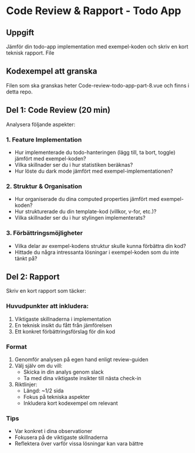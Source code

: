 # Code Review & Rapport - Todo App

## Uppgift

Jämför din todo-app implementation med exempel-koden och skriv en kort teknisk rapport.
File

## Kodexempel att granska

Filen som ska granskas heter Code-review-todo-app-part-8.vue och finns i detta repo.

## Del 1: Code Review (20 min)

Analysera följande aspekter:

### 1. Feature Implementation

- Hur implementerade du todo-hanteringen (lägg till, ta bort, toggle) jämfört med exempel-koden?
- Vilka skillnader ser du i hur statistiken beräknas?
- Hur löste du dark mode jämfört med exempel-implementationen?

### 2. Struktur & Organisation

- Hur organiserade du dina computed properties jämfört med exempel-koden?
- Hur strukturerade du din template-kod (villkor, v-for, etc.)?
- Vilka skillnader ser du i hur stylingen implementerats?

### 3. Förbättringsmöjligheter

- Vilka delar av exempel-kodens struktur skulle kunna förbättra din kod?
- Hittade du några intressanta lösningar i exempel-koden som du inte tänkt på?

## Del 2: Rapport

Skriv en kort rapport som täcker:

### Huvudpunkter att inkludera:

1. Viktigaste skillnaderna i implementation
2. En teknisk insikt du fått från jämförelsen
3. Ett konkret förbättringsförslag för din kod

### Format

1. Genomför analysen på egen hand enligt review-guiden
2. Välj själv om du vill:
   - Skicka in din analys genom slack
   - Ta med dina viktigaste insikter till nästa check-in
3. Riktlinjer:
   - Längd: ~1/2 sida
   - Fokus på tekniska aspekter
   - Inkludera kort kodexempel om relevant

### Tips

- Var konkret i dina observationer
- Fokusera på de viktigaste skillnaderna
- Reflektera över varför vissa lösningar kan vara bättre
